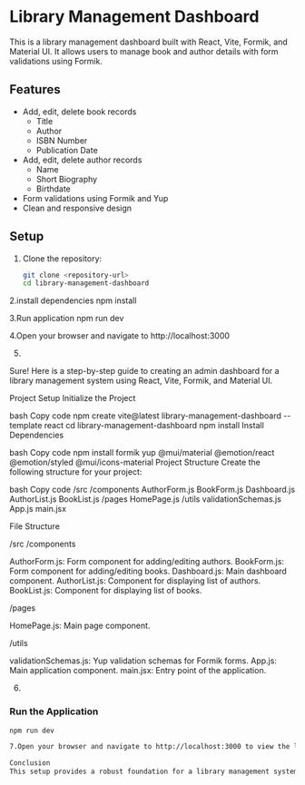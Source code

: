 # Library Management Dashboard

This is a library management dashboard built with React, Vite, Formik, and Material UI. It allows users to manage book and author details with form validations using Formik.

## Features

- Add, edit, delete book records
  - Title
  - Author
  - ISBN Number
  - Publication Date
- Add, edit, delete author records
  - Name
  - Short Biography
  - Birthdate
- Form validations using Formik and Yup
- Clean and responsive design

## Setup

1. Clone the repository:
   ```bash
   git clone <repository-url>
   cd library-management-dashboard

2.install dependencies
     npm install

3.Run application 
    npm run dev

4.Open your browser and navigate to http://localhost:3000

5.
Sure! Here is a step-by-step guide to creating an admin dashboard for a library management system using React, Vite, Formik, and Material UI.

Project Setup
Initialize the Project

bash
Copy code
npm create vite@latest library-management-dashboard --template react
cd library-management-dashboard
npm install
Install Dependencies

bash
Copy code
npm install formik yup @mui/material @emotion/react @emotion/styled @mui/icons-material
Project Structure
Create the following structure for your project:

bash
Copy code
/src
  /components
    AuthorForm.js
    BookForm.js
    Dashboard.js
    AuthorList.js
    BookList.js
  /pages
    HomePage.js
  /utils
    validationSchemas.js
  App.js
  main.jsx


File Structure

/src
/components

AuthorForm.js: Form component for adding/editing authors.
BookForm.js: Form component for adding/editing books.
Dashboard.js: Main dashboard component.
AuthorList.js: Component for displaying list of authors.
BookList.js: Component for displaying list of books.

/pages

HomePage.js: Main page component.

/utils

validationSchemas.js: Yup validation schemas for Formik forms.
App.js: Main application component.
main.jsx: Entry point of the application.


6. 
### Run the Application

```bash
npm run dev

7.Open your browser and navigate to http://localhost:3000 to view the library management dashboard.

Conclusion
This setup provides a robust foundation for a library management system with form validation and a clean, responsive design. You can extend this by integrating a backend API for persistent data storage and further functionalities.
